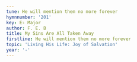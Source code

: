 ```yaml
---
tune: He will mention them no more forever
hymnnumber: '201'
key: E♭ Major
author: F. E. B
title: My Sins Are All Taken Away
firstline: He will mention them no more forever
topic: 'Living His Life: Joy of Salvation'
year: '-'
---
```

